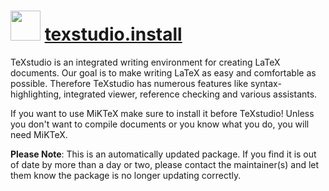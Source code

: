 ﻿# <img src="https://cdn.jsdelivr.net/gh/mkevenaar/chocolatey-packages@9372f3ad64f05adc8d3e29742062733127789453/icons/texstudio.png" width="48" height="48"/> [texstudio.install](https://chocolatey.org/packages/texstudio.install)

TeXstudio is an integrated writing environment for creating LaTeX documents. Our goal is to make writing LaTeX as easy and comfortable as possible. Therefore TeXstudio has numerous features like syntax-highlighting, integrated viewer, reference checking and various assistants.

If you want to use MiKTeX make sure to install it before TeXstudio! Unless you don't want to compile documents or you know what you do, you will need MiKTeX.

**Please Note**: This is an automatically updated package. If you find it is
out of date by more than a day or two, please contact the maintainer(s) and
let them know the package is no longer updating correctly.
